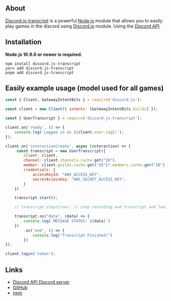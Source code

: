 ## About

[Discord.js-transcript](https://github.com/SrWhale/discord.js-transcript) is a powerful [Node.js](https://nodejs.org) module that allows you to easily play games in the discord using [Discord.js](https://github.com/discordjs/discord.js) module.
Using the [Discord API](https://discord.com/developers/docs/intro).

## Installation

**Node.js 16.9.0 or newer is required.**

```sh-session
npm install discord.js-transcript
yarn add discord.js-transcript
pnpm add discord.js-transcript
```

## Easily example usage (model used for all games)

```js
const { Client, GatewayIntentBits } = require('discord.js');

const client = new Client({ intents: [GatewayIntentBits.Guilds] });

const { UserTranscript } = require('discord.js-transcript');

client.on('ready', () => {
	console.log(`Logged in as ${client.user.tag}!`);
});

client.on('interactionCreate', async (interaction) => {
	 const transcript = new UserTranscript({
        client: client,
        channel: client.channels.cache.get("ID"),
        member: client.guilds.cache.get("ID")?.members.cache.get("ID"),
        credentials: {
            accessKeyId: "AWS_ACCESS_KEY",
            secretAccessKey: "AWS_SECRET_ACCESS_KEY",
        }
    })

    transcript.start();

    // transcript.stop(true); // stop recording and transcript and leave voice channel

    transcript.on("data", (data) => {
        console.log(`MESSAGE STATUS: ${data}`)
    })
        .on('end', () => {
            console.log("Transcript Finished!")
        })
});

client.login('token');
```

## Links

- [Discord API Discord server](https://discord.gg/discord-api)
- [GitHub](https://github.com/discordjs/discord.js)
- [npm](https://www.npmjs.com/package/discord.js-transcript)